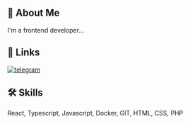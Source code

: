 
## 🚀 About Me
I'm a frontend developer...


## 🔗 Links
[![telegram](https://img.shields.io/badge/TELEGRAM-blue)](https://t.me/Bobdmitry)


## 🛠 Skills
React, Typescript, Javascript, Docker, GIT, HTML, CSS, PHP



